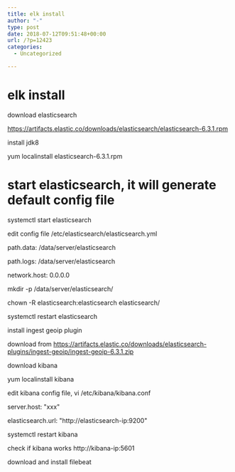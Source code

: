 ```yaml
---
title: elk install
author: "-"
type: post
date: 2018-07-12T09:51:48+00:00
url: /?p=12423
categories:
  - Uncategorized

---
```

# elk install
download elasticsearch
  
https://artifacts.elastic.co/downloads/elasticsearch/elasticsearch-6.3.1.rpm
  
install jdk8
  
yum localinstall elasticsearch-6.3.1.rpm

# start elasticsearch, it will generate default config file

systemctl start elasticsearch

edit config file /etc/elasticsearch/elasticsearch.yml
  
path.data: /data/server/elasticsearch
  
path.logs: /data/server/elasticsearch
  
network.host: 0.0.0.0

mkdir -p /data/server/elasticsearch/
  
chown -R elasticsearch:elasticsearch elasticsearch/
  
systemctl restart elasticsearch

install ingest geoip plugin
  
download from https://artifacts.elastic.co/downloads/elasticsearch-plugins/ingest-geoip/ingest-geoip-6.3.1.zip

download kibana
  
yum localinstall kibana

edit kibana config file, vi /etc/kibana/kibana.conf
  
server.host: "xxx"
  
elasticsearch.url: "http://elasticsearch-ip:9200"
  
systemctl restart kibana

check if kibana works http://kibana-ip:5601

download and install filebeat